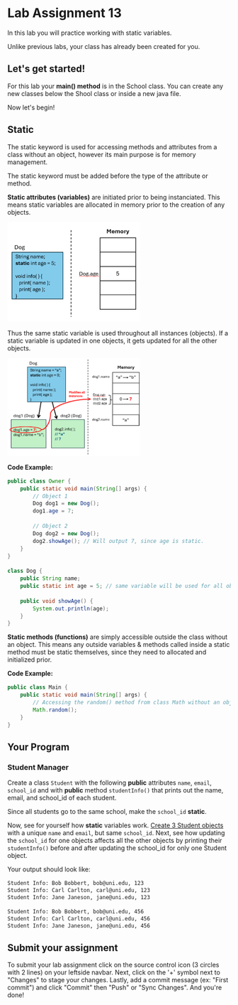 # Lab Assignment 13

In this lab you will practice working with static variables.

Unlike previous labs, your class has already been created for you. 

## Let's get started!

For this lab your **main() method** is in the School class. You can create any new classes below the Shool class or inside a new java file. 

Now let's begin!

## Static

The static keyword is used for accessing methods and attributes from a class without an object, however its main purpose is for memory management.

The static keyword must be added before the type of the attribute or method.

**Static attributes (variables)** are initiated prior to being instanciated. This means static variables are allocated in memory prior to the creation of any objects.

<img src="img/static.png" width="300px">

Thus the same static variable is used throughout all instances (objects). If a static variable is updated in one objects, it gets updated for all the other objects.

<img src="img/shared_mem.png" width="300px">

**Code Example:**

```java
public class Owner {
    public static void main(String[] args) {
        // Object 1
        Dog dog1 = new Dog();
        dog1.age = 7;

        // Object 2
        Dog dog2 = new Dog();
        dog2.showAge(); // Will output 7, since age is static.
    }
}

class Dog {
    public String name;
    public static int age = 5; // same variable will be used for all objects.

    public void showAge() {
        System.out.println(age);
    }
}
```

**Static methods (functions)** are simply accessible outside the class without an object. This means any outside variables & methods called inside a static method must be static themselves, since they need to allocated and initialized prior.

**Code Example:**

```java
public class Main {
    public static void main(String[] args) {
        // Accessing the random() method from class Math without an object.
        Math.random();
    }
}
```

## Your Program

### Student Manager

Create a class `Student` with the following **public** attributes `name`, `email`, `school_id` and with **public** method `studentInfo()` that prints out the name, email, and school_id of each student.

Since all students go to the same school, make the `school_id` **static**.

Now, see for yourself how **static** variables work. <ins>Create 3 Student objects</ins> with a unique `name` and `email`, but same `school_id`. Next, see how updating the `school_id` for one objects affects all the other objects by printing their `studentInfo()` before and after updating the school_id for only one Student object.

Your output should look like:

```
Student Info: Bob Bobbert, bob@uni.edu, 123
Student Info: Carl Carlton, carl@uni.edu, 123
Student Info: Jane Janeson, jane@uni.edu, 123

Student Info: Bob Bobbert, bob@uni.edu, 456
Student Info: Carl Carlton, carl@uni.edu, 456
Student Info: Jane Janeson, jane@uni.edu, 456
```

## Submit your assignment

To submit your lab assignment click on the source control icon (3 circles with 2 lines) on your leftside navbar. Next, click on the '+' symbol next to "Changes" to stage your changes. Lastly, add a commit message (ex: "First commit") and click "Commit" then "Push" or "Sync Changes". And you're done!
